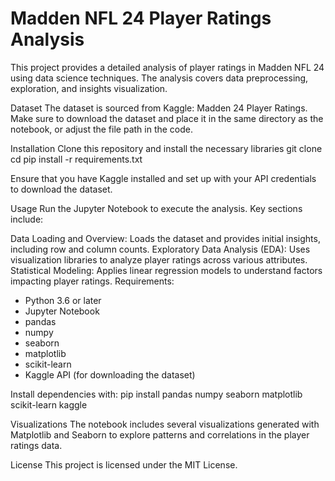# Madden NFL 24 Player Ratings Analysis

This project provides a detailed analysis of player ratings in Madden NFL 24 using data science techniques. The analysis covers data preprocessing, exploration, and insights visualization.

Dataset
The dataset is sourced from Kaggle: Madden 24 Player Ratings. Make sure to download the dataset and place it in the same directory as the notebook, or adjust the file path in the code.

Installation
Clone this repository and install the necessary libraries
git clone <repository-url>
cd <repository-directory>
pip install -r requirements.txt

Ensure that you have Kaggle installed and set up with your API credentials to download the dataset.

Usage
Run the Jupyter Notebook to execute the analysis. Key sections include:

Data Loading and Overview: Loads the dataset and provides initial insights, including row and column counts.
Exploratory Data Analysis (EDA): Uses visualization libraries to analyze player ratings across various attributes.
Statistical Modeling: Applies linear regression models to understand factors impacting player ratings.
Requirements:
- Python 3.6 or later
- Jupyter Notebook
- pandas
- numpy
- seaborn
- matplotlib
- scikit-learn
- Kaggle API (for downloading the dataset)

Install dependencies with:
pip install pandas numpy seaborn matplotlib scikit-learn kaggle

Visualizations
The notebook includes several visualizations generated with Matplotlib and Seaborn to explore patterns and correlations in the player ratings data.

License
This project is licensed under the MIT License.

